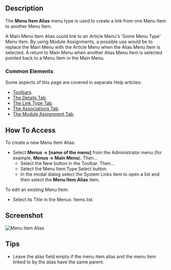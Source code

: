 <!-- Filename: Help4.x:Menu_Item:_Alias / Display title: Menu Item Alias -->

## Description

The **Menu Item Alias** menu type is used to create a link from one Menu
Item to another Menu Item.

A Main Menu Item Alias could link to an Article Menu's 'Some Menu
Type' Menu Item. By using Module Assignments, a possible use would be
to replace the Main Menu with the Article Menu when the Alias Menu
Item is selected. A return to Main Menu when another Alias Menu Item is
selected pointed back to a Menu Item in the Main Menu.

### Common Elements

Some aspects of this page are covered in separate Help articles:

* [Toolbars](jdocmanual?article=help/common-elements/toolbars).
* [The Details Tab](jdocmanual?article=help/menu-items-common/menu-item-details).
* [The Link Type Tab](jdocmanual?article=help/menu-items-common/menu-item-link-type).
* [The Associations Tab](jdocmanual?article=help/common-elements/edit-associations).
* [The Module Assignment Tab](jdocmanual?article=help/menu-items-common/menu-item-module-assignment).

## How To Access

To create a new Menu Item Alias:

- Select **Menus → \[name of the menu\]** from the Administrator
  menu (for example, **Menus → Main Menu**). Then...
  - Select the New button in the Toolbar. Then...
  - Select the Menu Item Type Select button.
  - In the modal dialog select the System Links item to open a list and
    then select the **Menu Item Alias** item.

To edit an existing Menu Item:

- Select its Title in the Menus: Items list.

## Screenshot

![Menu Item Alias](../../../en/images/menu-items/system-links-menu-item-alias-details-tab.png)

## Tips

- Leave the alias field empty if the menu item alias and the menu item
  linked to by the alias have the same parent.
